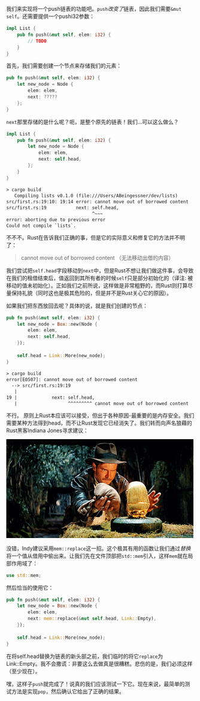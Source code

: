 我们来实现将一个push链表的功能吧。`push`*改变了*链表，因此我们需要`&mut self`。还需要提供一个pushi32参数：

```rust
impl List {
    pub fn push(&mut self, elem: i32) {
        // TODO
    }
}
```

首先，我们需要创建一个节点来存储我们的元素：

```rust
pub fn push(&mut self, elem: i32) {
	let new_node = Node {
		elem: elem,
		next: ?????
	};
}
```

`next`那里存储的是什么呢？呃，是整个原先的链表！我们...可以这么做么？

```rust
impl List {
    pub fn push(&mut self, elem: i32) {
        let new_node = Node {
            elem: elem,
            next: self.head,
        };
    }
}
```

```text
> cargo build
   Compiling lists v0.1.0 (file:///Users/ABeingessner/dev/lists)
src/first.rs:19:10: 19:14 error: cannot move out of borrowed content
src/first.rs:19           next: self.head,
                                ^~~~
error: aborting due to previous error
Could not compile `lists`.
```

不不不。Rust在告诉我们正确的事，但是它的实际意义和修复它的方法并不明了：

> cannot move out of borrowed content （无法移动出借的内容）

我们尝试把`self.head`字段移动到`next`中，但是Rust不想让我们做这件事，会导致在我们的租借结束后，值返回到其所有者的时候`self`只是部分初始化的（译注:
被移动的值未初始化）。正如我们之前所说，这样做是非常粗野的，而Rust则打算尽量保持礼貌（同时这也是极其危险的，但是并不是Rust关心它的原因）。

如果我们把东西放回去呢？具体的说，就是我们创建的节点：

```rust
pub fn push(&mut self, elem: i32) {
    let new_node = Box::new(Node {
        elem: elem,
        next: self.head,
    });

    self.head = Link::More(new_node);
}
```

```text
> cargo build
error[E0507]: cannot move out of borrowed content
  --> src/first.rs:19:19
   |
19 |             next: self.head,
   |                   ^^^^^^^^^ cannot move out of borrowed content
```

不行。 原则上Rust本应该可以接受，但出于各种原因-最重要的是内存安全。我们需要某种方法得到head，而不让Rust发现它已经消失了。我们转而向声名狼藉的Rust黑客Indiana Jones寻求建议：

![](./img/indy.gif)

没错，Indy建议采用`mem::replace`这一招。这个极其有用的函数让我们通过*替换*将一个值从借用中偷出来。让我们先在文件顶部把`std::mem`引入，这样`mem`就在局部作用域了：

```rust
use std::mem;
```

然后恰当的使用它：

```rust
pub fn push(&mut self, elem: i32) {
    let new_node = Box::new(Node {
        elem: elem,
        next: mem::replace(&mut self.head, Link::Empty),
    });

    self.head = Link::More(new_node);
}
```

在将self.head替换为链表的新头部之前，我们临时的将它`replace`为Link::Empty。我不会撒谎：非要这么去做真是很糟糕。悲伤的是，我们必须这样（至少现在）。

嘿，这样子`push`就完成了！说真的我们应该测试一下它。现在来说，最简单的测试方法是实现`pop`，然后确认它给出了正确的结果。